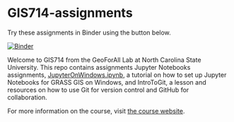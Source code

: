 # GIS714-assignments

Try these assignments in Binder using the button below.

[![Binder](https://camo.githubusercontent.com/581c077bdbc6ca6899c86d0acc6145ae85e9d80e6f805a1071793dbe48917982/68747470733a2f2f6d7962696e6465722e6f72672f62616467655f6c6f676f2e737667)](https://mybinder.org/v2/gh/ncsu-geoforall-lab/GIS714-assignments/main?urlpath=lab)

Welcome to GIS714 from the GeoForAll Lab at North Carolina State University. This repo contains assignments Jupyter Notebooks assignments, [JupyterOnWindows.ipynb](./JupyterOnWindows.ipynb), a tutorial on how to set up Jupyter Notebooks for GRASS GIS on Windows, and IntroToGit, a lesson and resources on how to use Git for version control and GitHub for collaboration.

For more information on the course, visit [the course website](https://ncsu-geoforall-lab.github.io/geospatial-simulations-course/).
